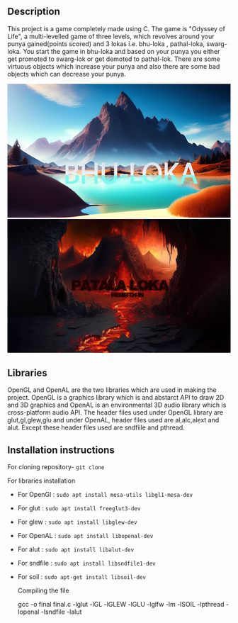 ## Description
This project is a game completely made using C. The game is "Odyssey of Life", a multi-levelled game of three levels, which revolves around your punya gained(points scored) and 3 lokas i.e. bhu-loka , pathal-loka, swarg-loka. You start the game in bhu-loka and based on your punya you either get promoted to swarg-lok or get demoted to pathal-lok. There
are some virtuous objects which increase your punya and also there are some bad objects which can decrease your punya. 

![Alt text](bhuloktrans.png)
![Alt text](pataltrans.png)





## Libraries
OpenGL and OpenAL are the two libraries which are used in making the project. OpenGL is a graphics library which is and abstarct API to draw 2D and 3D graphics and OpenAL is an environmental 3D audio library which is cross-platform audio API.
The header files used under OpenGL library are glut,gl,glew,glu and under OpenAL, header files used are al,alc,alext and alut. Except these header files used are sndfiile and pthread.


## Installation instructions 
For cloning repository- ```git clone``` 

For libraries installation
- For OpenGl :
  ```sudo apt install mesa-utils libgl1-mesa-dev```
- For glut :
  ```sudo apt install freeglut3-dev```
- For glew :
  ```sudo apt install libglew-dev```
- For OpenAL :
  ```sudo apt install libopenal-dev```
- For alut :
  ```sudo apt install libalut-dev```
- For sndfile :
  ```sudo apt install libsndfile1-dev```
- For soil :
  ```sudo apt-get install libsoil-dev```
  
  
  Compiling the file
  
  gcc -o final final.c -lglut -lGL -lGLEW -lGLU -lglfw -lm -lSOIL -lpthread -lopenal -lsndfile -lalut
  
 ## 
  
  

  
  
  
  
